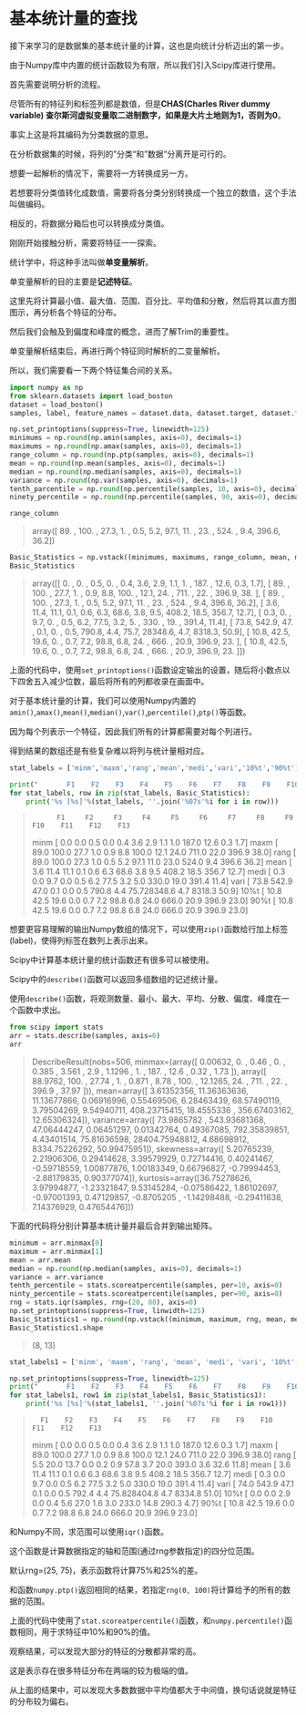 


# 基本统计量的查找

接下来学习的是数据集的基本统计量的计算，这也是向统计分析迈出的第一步。

由于Numpy库中内置的统计函数较为有限，所以我们引入Scipy库进行使用。

首先需要说明分析的流程。

尽管所有的特征列和标签列都是数值，但是**CHAS(Charles River dummy variable)
查尔斯河虚拟变量取二进制数字，如果是大片土地则为1，否则为0**。

事实上这是将其编码为分类数据的意思。

在分析数据集的时候，将列的”分类“和”数据“分离开是可行的。

想要一起解析的情况下，需要将一方转换成另一方。

若想要将分类值转化成数值，需要将各分类分别转换成一个独立的数值，这个手法叫做编码。

相反的，将数据分箱后也可以转换成分类值。

刚刚开始接触分析，需要将特征一一探索。

统计学中，将这种手法叫做**单变量解析**。

单变量解析的目的主要是**记述特征**。

这里先将计算最小值、最大值、范围、百分比、平均值和分散，然后将其以直方图图示，再分析各个特征的分布。

然后我们会触及到偏度和峰度的概念，进而了解Trim的重要性。

单变量解析结束后，再进行两个特征同时解析的二变量解析。

所以，我们需要看一下两个特征集合间的关系。

```python
import numpy as np
from sklearn.datasets import load_boston
dataset = load_boston()
samples, label, feature_names = dataset.data, dataset.target, dataset.feature_names

np.set_printoptions(suppress=True, linewidth=125)
minimums = np.round(np.amin(samples, axis=0), decimals=1)
maximums = np.round(np.amax(samples, axis=0), decimals=1)
range_column = np.round(np.ptp(samples, axis=0), decimals=1)
mean = np.round(np.mean(samples, axis=0), decimals=1)
median = np.round(np.median(samples, axis=0), decimals=1)
variance = np.round(np.var(samples, axis=0), decimals=1)
tenth_parcentile = np.round(np.percentile(samples, 10, axis=0), decimals=1)
ninety_percentile = np.round(np.percentile(samples, 90, axis=0), decimals=1)

range_column
```
>array([ 89. , 100. ,  27.3,   1. ,   0.5,   5.2,  97.1,  11. ,  23. , 524. ,   9.4, 396.6,  36.2])

```python
Basic_Statistics = np.vstack((minimums, maximums, range_column, mean, median, variance, tenth_percentile, ninety_percentile))
Basic_Statistics
```
>array([[    0. ,     0. ,     0.5,     0. ,     0.4,     3.6,     2.9,     1.1,     1. ,   187. ,    12.6,     0.3,
            1.7],
       [   89. ,   100. ,    27.7,     1. ,     0.9,     8.8,   100. ,    12.1,    24. ,   711. ,    22. ,   396.9,
           38. ],
       [   89. ,   100. ,    27.3,     1. ,     0.5,     5.2,    97.1,    11. ,    23. ,   524. ,     9.4,   396.6,
           36.2],
       [    3.6,    11.4,    11.1,     0.1,     0.6,     6.3,    68.6,     3.8,     9.5,   408.2,    18.5,   356.7,
           12.7],
       [    0.3,     0. ,     9.7,     0. ,     0.5,     6.2,    77.5,     3.2,     5. ,   330. ,    19. ,   391.4,
           11.4],
       [   73.8,   542.9,    47. ,     0.1,     0. ,     0.5,   790.8,     4.4,    75.7, 28348.6,     4.7,  8318.3,
           50.9],
       [   10.8,    42.5,    19.6,     0. ,     0.7,     7.2,    98.8,     6.8,    24. ,   666. ,    20.9,   396.9,
           23. ],
       [   10.8,    42.5,    19.6,     0. ,     0.7,     7.2,    98.8,     6.8,    24. ,   666. ,    20.9,   396.9,
           23. ]])

上面的代码中，使用`set_printoptions()`函数设定输出的设置，随后将小数点以下四舍五入减少位数，最后将所有的列都收录在画面中。

对于基本统计量的计算，我们可以使用Numpy内置的`amin()`,`amax()`,`mean()`,`median()`,`var()`,`percentile()`,`ptp()`等函数。

因为每个列表示一个特征，因此我们所有的计算都需要对每个列进行。

得到结果的数组还是有些复杂难以将列与统计量相对应。

```python
stat_labels = ['minm','maxm','rang','mean','medi','vari','10%t','90%t'] 

print("       F1    F2    F3    F4    F5    F6    F7    F8    F9    F10    F11    F12    F13")
for stat_labels, row in zip(stat_labels, Basic_Statistics):
    print('%s [%s]'%(stat_labels, ''.join('%07s'%i for i in row)))
```
>           F1     F2     F3     F4     F5     F6     F7     F8     F9    F10    F11    F12    F13
>minm [    0.0    0.0    0.5    0.0    0.4    3.6    2.9    1.1    1.0  187.0   12.6    0.3    1.7]
>maxm [   89.0  100.0   27.7    1.0    0.9    8.8  100.0   12.1   24.0  711.0   22.0  396.9   38.0]
>rang [   89.0  100.0   27.3    1.0    0.5    5.2   97.1   11.0   23.0  524.0    9.4  396.6   36.2]
>mean [    3.6   11.4   11.1    0.1    0.6    6.3   68.6    3.8    9.5  408.2   18.5  356.7   12.7]
>medi [    0.3    0.0    9.7    0.0    0.5    6.2   77.5    3.2    5.0  330.0   19.0  391.4   11.4]
>vari [   73.8  542.9   47.0    0.1    0.0    0.5  790.8    4.4   75.728348.6    4.7 8318.3   50.9]
>10%t [   10.8   42.5   19.6    0.0    0.7    7.2   98.8    6.8   24.0  666.0   20.9  396.9   23.0]
>90%t [   10.8   42.5   19.6    0.0    0.7    7.2   98.8    6.8   24.0  666.0   20.9  396.9   23.0]

想要更容易理解的输出Numpy数组的情况下，可以使用`zip()`函数给行加上标签(label)，使得列标签在数列上表示出来。

Scipy中计算基本统计量的统计函数还有很多可以被使用。

Scipy中的`describe()`函数可以返回多组数组的记述统计量。

使用`describe()`函数，将观测数量、最小、最大、平均、分散、偏度、峰度在一个函数中求出。

```python
from scipy import stats
arr = stats.describe(samples, axis=0)
arr
```
>DescribeResult(nobs=506, minmax=(array([  0.00632,   0.     ,   0.46   ,   0.     ,   0.385  ,   3.561  ,   2.9    ,   1.1296 ,   1.     , 187.     ,
        12.6    ,   0.32   ,   1.73   ]), array([ 88.9762, 100.    ,  27.74  ,   1.    ,   0.871 ,   8.78  , 100.    ,  12.1265,  24.    , 711.    ,  22.    ,
       396.9   ,  37.97  ])), mean=array([  3.61352356,  11.36363636,  11.13677866,   0.06916996,   0.55469506,   6.28463439,  68.57490119,   3.79504269,
         9.54940711, 408.23715415,  18.4555336 , 356.67403162,  12.65306324]), variance=array([   73.9865782 ,   543.93681368,    47.06444247,     0.06451297,     0.01342764,     0.49367085,   792.35839851,
           4.43401514,    75.81636598, 28404.75948812,     4.68698912,  8334.75226292,    50.99475951]), skewness=array([ 5.20765239,  2.21906306,  0.29414628,  3.39579929,  0.72714416,  0.40241467, -0.59718559,  1.00877876,  1.00183349,
        0.66796827, -0.79994453, -2.88179835,  0.90377074]), kurtosis=array([36.75278626,  3.97994877, -1.23321847,  9.53145284, -0.07586422,  1.86102697, -0.97001393,  0.47129857, -0.8705205 ,
       -1.14298488, -0.29411638,  7.14376929,  0.47654476]))

下面的代码将分别计算基本统计量并最后合并到输出矩阵。

```python
minimum = arr.minmax[0]
maximum = arr.minmax[1]
mean = arr.mean
median = np.round(np.median(samples, axis=0), decimals=1)
variance = arr.variance
tenth_percentile = stats.scoreatpercentile(samples, per=10, axis=0)
ninty_percentile = stats.scoreatpercentile(samples, per=90, axis=0)
rng = stats.iqr(samples, rng=(20, 80), axis=0)
np.set_printoptions(suppress=True, linwidth=125)
Basic_Statistics1 = np.round(np.vstack((minimum, maximum, rng, mean, median, variance, tenth_percentile, ninety_percentile)), decimals=1)
Basic_Statistics1.shape
```
>(8, 13)

```python
stat_labels1 = ['minm', 'maxm', 'rang', 'mean', 'medi', 'vari', '10%t', '90%t']

np.set_printoptions(suppress=True, linewidth=125)
print("       F1    F2    F3    F4    F5    F6    F7    F8    F9    F10    F11    F12    F13")
for stat_labels1, row1 in zip(stat_labels1, Basic_Statistics1):
    print('%s [%s]'%(stat_labels1, ''.join('%07s'%i for i in row1)))
```
>       F1    F2    F3    F4    F5    F6    F7    F8    F9    F10    F11    F12    F13
>minm [    0.0    0.0    0.5    0.0    0.4    3.6    2.9    1.1    1.0  187.0   12.6    0.3    1.7]
>maxm [   89.0  100.0   27.7    1.0    0.9    8.8  100.0   12.1   24.0  711.0   22.0  396.9   38.0]
>rang [    5.5   20.0   13.7    0.0    0.2    0.9   57.8    3.7   20.0  393.0    3.6   32.6   11.8]
>mean [    3.6   11.4   11.1    0.1    0.6    6.3   68.6    3.8    9.5  408.2   18.5  356.7   12.7]
>medi [    0.3    0.0    9.7    0.0    0.5    6.2   77.5    3.2    5.0  330.0   19.0  391.4   11.4]
>vari [   74.0  543.9   47.1    0.1    0.0    0.5  792.4    4.4   75.828404.8    4.7 8334.8   51.0]
>10%t [    0.0    0.0    2.9    0.0    0.4    5.6   27.0    1.6    3.0  233.0   14.8  290.3    4.7]
>90%t [   10.8   42.5   19.6    0.0    0.7    7.2   98.8    6.8   24.0  666.0   20.9  396.9   23.0]

和Numpy不同，求范围可以使用`iqr()`函数。

这个函数是计算数据指定的轴和范围(通过rng参数指定)的四分位范围。

默认rng=(25, 75)，表示函数将计算75%和25%的差。

和函数`numpy.ptp()`返回相同的结果，若指定`rng(0, 100)`将计算给予的所有的数据的范围。

上面的代码中使用了`stat.scoreatpercentile()`函数，和`numpy.percentile()`函数相同，用于求特征中10%和90%的值。

观察结果，可以发现大部分的特征的分散都非常的高。

这是表示存在很多特征分布在两端的较为极端的值。

从上面的结果中，可以发现大多数数据中平均值都大于中间值，换句话说就是特征的分布较为偏右。




